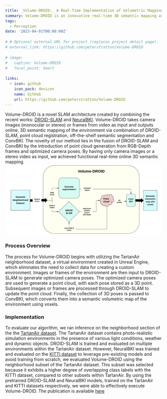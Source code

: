 ```yaml
---
title: _Volume-DROID:_ A Real-Time Implementation of Volumetric Mapping with DROID-SLAM
summary: Volume-DROID is an innovative real-time 3D semantic mapping architecture that fuses DROID-SLAM for optimized camera poses with ConvBKI for converting point clouds into semantically labeled voxel maps, taking only camera images or video as input.
tags:
  - Perception
date: '2023-04-01T00:00:00Z'

# # Optional external URL for project (replaces project detail page).
# external_link: https://github.com/peterstratton/Volume-DROID

# image:
#   caption: Volume-DROID
#   focal_point: Smart

links:
  - icon: github
    icon_pack: devicon
    name: GitHub
    url: https://github.com/peterstratton/Volume-DROID
---
```


Volume-DROID is a novel SLAM architecture created by combining the recent works: [DROID-SLAM](https://arxiv.org/abs/2108.10869) and [NeuralBKI](https://arxiv.org/abs/2209.10663). Volume-DROID takes camera images (monocular or stereo) or frames from video as input and outputs online, 3D semantic mapping of the environment via combination of DROID-SLAM, point cloud registration, off-the-shelf semantic segmentation and ConvBKI. The novelty of our method lies in the fusion of DROID-SLAM and ConvBKI by the introduction of point cloud generation from RGB-Depth frames and optimized camera poses. By having only camera images or a stereo video as input, we achieved functional real-time online 3D semantic mapping.
![screen render text](vd.png "Volume-DROID architecture")

### Process Overview
The process for Volume-DROID begins with utilizing the TartanAir neighborhood dataset, a virtual environment created in Unreal Engine, which eliminates the need to collect data for creating a custom environment. Images or frames of the environment are then input to DROID-SLAM to generate optimized camera poses. The optimized camera poses are used to generate a point cloud, with each pose stored as a 3D point. Subsequent images or frames are processed through DROID-SLAM to update the point cloud. Finally, the collection of 3D poses is passed to ConvBKI, which converts them into a semantic volumetric map of the environment using voxels.

### Implementation
To evaluate our algorithm, we ran inference on the neighborhood section of the the [TartanAir dataset](https://arxiv.org/abs/2003.14338). The TartanAir dataset contains photo-realistic simulation environments in the presence of various light conditions, weather and dynamic objects. DROID-SLAM is trained and evaluated on multiple environments within the TartanAir dataset. However, NeuralBKI was trained and evaluated on the [KITTI dataset](https://arxiv.org/abs/1904.01416) to leverage pre-existing models and avoid training from scratch, we evaluated Volume-DROID using the neighborhood subset of the TartanAir dataset. This subset was selected because it exhibits a higher degree of overlapping class labels with the KITTI dataset, compared to other subsets within TartanAir. By using the pretrained DROID-SLAM and NeuralBKI models, trained on the TartanAir and KITTI datasets respectively, we were able to effectively execute Volume-DROID. The publication is available [here](https://www.oajaiml.com/uploads/archivepdf/85361173.pdf)